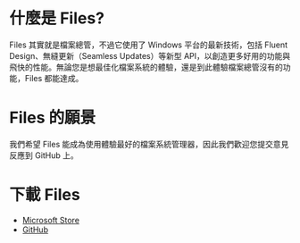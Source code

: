 # 什麼是 Files?
Files 其實就是檔案總管，不過它使用了 Windows 平台的最新技術，包括 Fluent Design、無縫更新（Seamless Updates）等新型 API，以創造更多好用的功能與飛快的性能。無論您是想最佳化檔案系統的體驗，還是到此體驗檔案總管沒有的功能，Files 都能達成。

# Files 的願景
我們希望 Files 能成為使用體驗最好的檔案系統管理器，因此我們歡迎您提交意見反應到 GitHub 上。

# 下載 Files 
- [Microsoft Store](https://www.microsoft.com/store/apps/9NGHP3DX8HDX)
- [GitHub](https://github.com/files-community/Files/releases)
